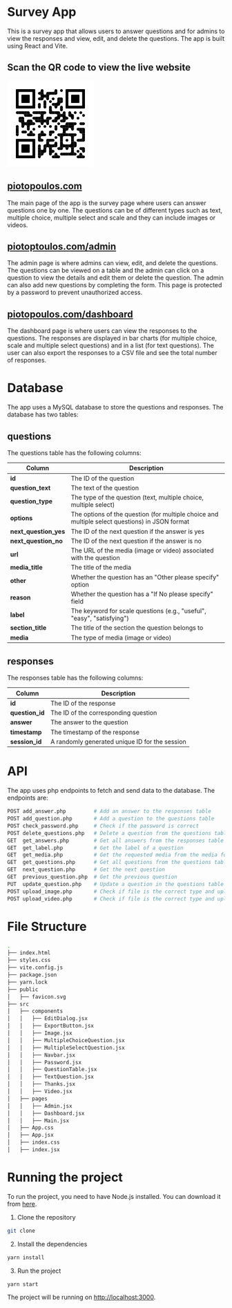 # Survey App

This is a survey app that allows users to answer questions and for admins to view the responses and view, edit, and delete the questions. The app is built using React and Vite.

## Scan the QR code to view the live website

<img src="qr.svg" alt="qr-code" width=200 />

## [piotopoulos.com](https://piotopoulos.com)

The main page of the app is the survey page where users can answer questions one by one. The questions can be of different types such as text, multiple choice, multiple select and scale and they can include images or videos.

## [piotoptoulos.com/admin](https://piotopoulos.com/admin)

The admin page is where admins can view, edit, and delete the questions. The questions can be viewed on a table and the admin can click on a question to view the details and edit them or delete the question. The admin can also add new questions by completing the form. This page is protected by a password to prevent unauthorized access.

## [piotopoulos.com/dashboard](https://piotopoulos.com/dashboard)

The dashboard page is where users can view the responses to the questions. The responses are displayed in bar charts (for multiple choice, scale and multiple select questions) and in a list (for text questions). The user can also export the responses to a CSV file and see the total number of responses.

# Database

The app uses a MySQL database to store the questions and responses. The database has two tables:

## questions

The questions table has the following columns:

| Column                | Description                                                                                    |
| --------------------- | ---------------------------------------------------------------------------------------------- |
| **id**                | The ID of the question                                                                         |
| **question_text**     | The text of the question                                                                       |
| **question_type**     | The type of the question (text, multiple choice, multiple select)                              |
| **options**           | The options of the question (for multiple choice and multiple select questions) in JSON format |
| **next_question_yes** | The ID of the next question if the answer is yes                                               |
| **next_question_no**  | The ID of the next question if the answer is no                                                |
| **url**               | The URL of the media (image or video) associated with the question                             |
| **media_title**       | The title of the media                                                                         |
| **other**             | Whether the question has an "Other please specify" option                                      |
| **reason**            | Whether the question has a "If No please specify" field                                        |
| **label**             | The keyword for scale questions (e.g., "useful", "easy", "satisfying")                         |
| **section_title**     | The title of the section the question belongs to                                               |
| **media**             | The type of media (image or video)                                                             |

## responses

The responses table has the following columns:

| Column          | Description                                    |
| --------------- | ---------------------------------------------- |
| **id**          | The ID of the response                         |
| **question_id** | The ID of the corresponding question           |
| **answer**      | The answer to the question                     |
| **timestamp**   | The timestamp of the response                  |
| **session_id**  | A randomly generated unique ID for the session |

# API

The app uses php endpoints to fetch and send data to the database. The endpoints are:

```bash
POST add_answer.php         # Add an answer to the responses table
POST add_question.php       # Add a question to the questions table
POST check_password.php     # Check if the password is correct
POST delete_questions.php   # Delete a question from the questions table
GET  get_answers.php        # Get all answers from the responses table
GET  get_label.php          # Get the label of a question
GET  get_media.php          # Get the requested media from the media folder
GET  get_questions.php      # Get all questions from the questions table
GET  next_question.php      # Get the next question
GET  previous_question.php  # Get the previous question
PUT  update_question.php    # Update a question in the questions table
POST upload_image.php       # Check if file is the correct type and upload it to the media folder
POST upload_video.php       # Check if file is the correct type and upload it to the media folder
```

# File Structure

```bash
.
├── index.html
├── styles.css
├── vite.config.js
├── package.json
├── yarn.lock
├── public
│   ├── favicon.svg
├── src
│   ├── components
│   │   ├── EditDialog.jsx
│   │   ├── ExportButton.jsx
│   │   ├── Image.jsx
│   │   ├── MultipleChoiceQuestion.jsx
│   │   ├── MultipleSelectQuestion.jsx
│   │   ├── Navbar.jsx
│   │   ├── Password.jsx
│   │   ├── QuestionTable.jsx
│   │   ├── TextQuestion.jsx
│   │   ├── Thanks.jsx
│   │   ├── Video.jsx
│   ├── pages
│   │   ├── Admin.jsx
│   │   ├── Dashboard.jsx
│   │   ├── Main.jsx
│   ├── App.css
│   ├── App.jsx
│   ├── index.css
│   ├── index.jsx

```

# Running the project

To run the project, you need to have Node.js installed. You can download it from [here](https://nodejs.org/).

1. Clone the repository

```bash
git clone
```

2. Install the dependencies

```bash
yarn install
```

3. Run the project

```bash
yarn start
```

The project will be running on [http://localhost:3000](http://localhost:3000).

